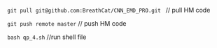 

`git pull git@github.com:BreathCat/CNN_EMD_PRO.git `
// pull HM code

`git push remote master`
// push HM code

`bash qp_4.sh`
//run shell file 

